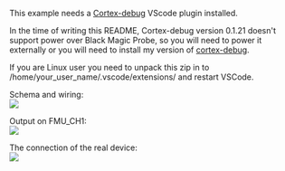 This example needs a [Cortex-debug](https://marketplace.visualstudio.com/items?itemName=marus25.cortex-debug) VScode plugin installed.

In the time of writing this README, Cortex-debug version 0.1.21 doesn't support power over Black Magic Probe, so you will need to power it externally or you will need to install my version of [cortex-debug](https://drive.google.com/open?id=1hWkujxhpPnVRY6ZSCdt21FEAG5QkEQC9). 

If you are Linux user you need to unpack this zip in to /home/your_user_name/.vscode/extensions/ and restart VSCode.



Schema and wiring:
<br>
![](https://lh3.googleusercontent.com/fhG4CrdoUXI7s0R3fZvbKjsYl8Jgt7qZwo_HR2RZ7sHlNz2UkC-EhRa-bKnHXFljT1nmB253Djmmfhg_3d3UjnIQjHlHNPncuYuT1VqtWPaEfgCdsj6yZZFlUGS91S-h5pzD0sVQNpZYXPyi2HOxkvsu4xlXfnBThlIqmpOX_Fot6XPur1lsEhZE0xa5_bBI4fRmZc-1ku5mXS_J2bE1Uh8VTZsZSdW9Dtv0gxoEB60bDBnd2CjOqGf76APfqBoHE1lNXSxRsOnY6mKaJbIOSgsx5qmOj_q70XJgYUsTF-HF7ngsNVkia4OWnfKHDiVPFREYjS25hyuKRFLP0Xs4nLxC6wQ27TV0pQ_XFiH31XFkFW1Z9ZoopChHlDCsVFL7RsboIfenT_UekNDES7pmvZZVkJI8Oa3Ahf2k6bOUrr1gHQmg1NHP0Us4Fwub2NR2Nrgh9JQXxqo8MQHkzqzPTgyS1Y0LNXgVgDi_COxc3QIwClsrTD_eY-eH7YsFtdEMt4DiTSM5txfM7nroV-TXSvrLpOdTfp8YDKJ745vEImbFjZa6cbn-WK5zizBk69N8vuJhvNERMwkFC3mkGy6_8pPAOpaj1vJlIqjMU6u5dHCe65FLP7HeWGFQXcdvRj3MPIZk3YdxhuL4kItFEWQLOLOl-P2UkmrvVH4o9JkyvKVrWtYqVMYjJtw=w796-h382-no)

Output on FMU_CH1:
<br>
![](https://lh3.googleusercontent.com/JWXFmeI8lEQ-dENlvEjHop6guzHwRrzwCdQJcko5PnvQmlkyhMHyyT1n8o7xHtdJoKH84HzY1knGtB7Lrp9NliwD4FmzCDG_pkLzKUnXOg17KCPpRoGno6381R8RtdX0d0Nas_6fNsfRT_Jx0F2MOfI0bfxMcnRfuwqY9203bBPJDbjpxr7dRS4w5CXgmMMM7p0d1HXQl62bMvPw2mLcupIVXacJW5bCZbPgvzfv09mZSvNsZwnFnyG0M2fMgVclV8lLiwwh_SRcOSsSni0WLMBiV3IxpRqNhkjKNFWBIitRXBfqb68wAQH0tV13Nu3D1jfQb18-xM-pZOfNgZ4wcOcoJS0ubXh4_XQxtfUZEItodKyd7ky2Y_C7Nx9-sJakQFhjUcwj-iMxQ14vSYL1QLlnNORJBEYtS5Ys5E3FawcfT1H2hagndtZgYEb-jU3TmqwSzbOwnZNXxN4ZBmBByNFxFlfwKq4sf0fqAxv9VbgQ63QpXBMKhzldYgMxJuTE8ZGeMKprIPUgtPZwZD82bjwz51yh2bRGE0LKLZ2qrTz7aoFYOa5uYm2RIu8OWyrxOVRIks_ywd7xmOZ_U5df1Qei_-952-KpiFr7ieyFOsfl3d806Azxnb4AQW7TryUfkWYJ9MfA0T7ubWRoHCW3-suposOKcOKS9YS-pdkETcwLrkc0nqmPIg4=w1087-h229-no)

The connection of the real device: 
<br>
![](https://lh3.googleusercontent.com/biLm7PY8OLL45c-owYCsu1bvS6Zo_akatjTSbCH4uGpEZrejq2WIFuzo13TqapLOB2PJWqICAnoNzO_Z2Q5-HNbiMV2sdXANw30yE3vn2gNc0asD79o40AYhughSsLrr4QBHVFxdWNq_myTco3cXJ3yhKXegtiYoqg3UmSlRpkLjv7vigof4Fc30mydatBHIDbMLF87lG06la4gdPlR818PL7hzxUovS49g4B6KQfHxgWi5fq57TtBFgjpuPQUnLHdoz1GTx18d0mcZBZf1n-Oto0HrO7ut3dsTjd_3uDS3D0t2LRgf5V51d3cHiv4K0DWCM3Uf-biWNnXfcWpPlj3HwmJxm5q-4fkhbaiA_lYMZcCi_af9wJk4UVM1ZPyMdxqyIQ27g4M3MKPgoWcunUgrV185jswmGJOkVtx69Tns34derwVNyfMdUXjn2bP7agmuy73F3ccrBiH0qQRtoAXR1DsPPqLKolb-loXoRnlZFAyKOkNn--KnJ2hM-sYxw2kHVBYYqyJsPrkUtIUJzYTrHXZR6O4mv4Xtru9z3YTwW2G0Y_ryJLKFPHjtYYK_vQuqYhblTSXQN80oL9_QFQnkBHAHDo26b5uubsc64mzvfQOJEu8d5SNMOKHlgslf4N5TSSmMRQ-Al9DsOuyL81RHP7MyeubzglQtts9SckpdSkUytpboVJ48=w565-h754-no)
